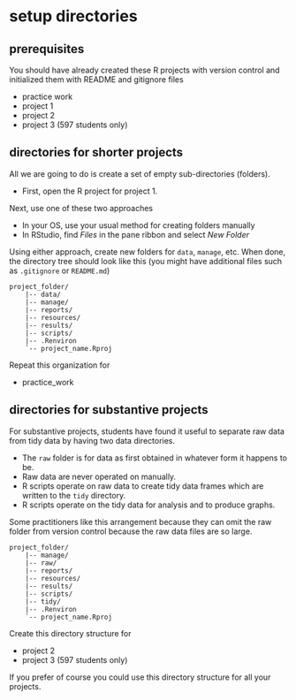 
# setup directories

## prerequisites

You should have already created these R projects with version control
and initialized them with README and gitignore files

  - practice work
  - project 1
  - project 2
  - project 3 (597 students only)

## directories for shorter projects

All we are going to do is create a set of empty sub-directories
(folders).

  - First, open the R project for project 1.

Next, use one of these two approaches

  - In your OS, use your usual method for creating folders manually
  - In RStudio, find *Files* in the pane ribbon and select *New Folder*

Using either approach, create new folders for `data`, `manage`, etc.
When done, the directory tree should look like this (you might have
additional files such as `.gitignore` or `README.md`)

    project_folder/
        |-- data/
        |-- manage/
        |-- reports/
        |-- resources/
        |-- results/
        |-- scripts/
        |-- .Renviron
        `-- project_name.Rproj

Repeat this organization for

  - practice\_work

## directories for substantive projects

For substantive projects, students have found it useful to separate raw
data from tidy data by having two data directories.

  - The `raw` folder is for data as first obtained in whatever form it
    happens to be.
  - Raw data are never operated on manually.  
  - R scripts operate on raw data to create tidy data frames which are
    written to the `tidy` directory.  
  - R scripts operate on the tidy data for analysis and to produce
    graphs.

Some practitioners like this arrangement because they can omit the raw
folder from version control because the raw data files are so large.

    project_folder/
        |-- manage/
        |-- raw/
        |-- reports/
        |-- resources/
        |-- results/
        |-- scripts/
        |-- tidy/
        |-- .Renviron
        `-- project_name.Rproj

Create this directory structure for

  - project 2
  - project 3 (597 students only)

If you prefer of course you could use this directory structure for all
your projects.

